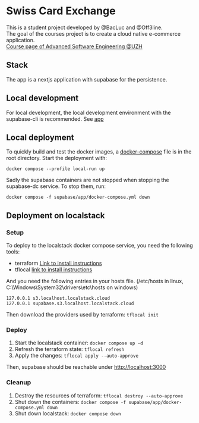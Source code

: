 # Swiss Card Exchange

This is a student project developed by @BacLuc and @Off3line.  
The goal of the courses project is to create a cloud native e-commerce application.  
[Course page of Advanced Software Engineering @UZH](https://www.ifi.uzh.ch/en/seal/teaching/courses/ase.html)

## Stack

The app is a nextjs application with supabase for the persistence.

## Local development

For local development, the local development environment with the supabase-cli is recommended.
See [app](app)

## Local deployment

To quickly build and test the docker images, a [docker-compose](docker-compose.yml) file is in the
root directory.
Start the deployment with:
```shell
docker compose --profile local-run up
```
Sadly the supabase containers are not stopped when stopping the supabase-dc service.
To stop them, run:
```shell
docker compose -f supabase/app/docker-compose.yml down
```

## Deployment on localstack

### Setup

To deploy to the localstack docker compose service, you need the following tools:

- terraform [Link to install instructions](https://developer.hashicorp.com/terraform/tutorials/aws-get-started/install-cli)
- tflocal [link to install instructions](https://github.com/localstack/terraform-local)

And you need the following entries in your hosts file.
(/etc/hosts in linux, C:\Windows\System32\drivers\etc\hosts on windows)
```
127.0.0.1 s3.localhost.localstack.cloud
127.0.0.1 supabase.s3.localhost.localstack.cloud
```

Then download the providers used by terraform: `tflocal init`  

### Deploy

1. Start the localstack container: `docker compose up -d`
2. Refresh the terraform state: `tflocal refresh`
3. Apply the changes: `tflocal apply --auto-approve`

Then, supabase should be reachable under [http://localhost:3000](http://localhost:3000)

### Cleanup

1. Destroy the resources of terraform: `tflocal destroy --auto-approve`
2. Shut down the containers: `docker compose -f supabase/app/docker-compose.yml down`
3. Shut down localstack: `docker compose down`
